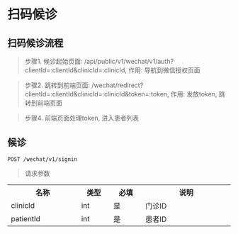 # 扫码候诊

## 扫码候诊流程

>步骤1. 候诊起始页面: /api/public/v1/wechat/v1/auth?clientId=:clientId&clinicId=:clinicId, 作用: 导航到微信授权页面

>步骤2. 跳转到前端页面: /wechat/redirect?clientId=:clientId&clinicId=:clinicId&token=:token, 作用: 发放token, 跳转到前端页面

>步骤4. 前端页面处理token, 进入患者列表
>
>

## 候诊

```
POST /wechat/v1/signin
```

>请求参数
<table>
    <tr>
        <th style="width:150px;">名称</th>
        <th style="width:60px;">类型</th>
        <th style="width:60px;">必填</th>
        <th style="width:200px;">说明</th>
    </tr>
    <tr>
        <td>clinicId</td>
        <td>int</td>
        <td>是</td>
        <td>门诊ID</td>
    </tr>
    <tr>
        <td>patientId</td>
        <td>int</td>
        <td>是</td>
        <td>患者ID</td>
    </tr>
</table>